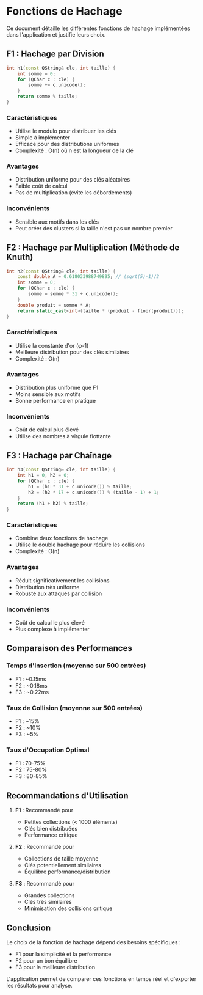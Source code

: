 # Fonctions de Hachage

Ce document détaille les différentes fonctions de hachage implémentées dans l'application et justifie leurs choix.

## F1 : Hachage par Division

```cpp
int h1(const QString& cle, int taille) {
    int somme = 0;
    for (QChar c : cle) {
        somme += c.unicode();
    }
    return somme % taille;
}
```

### Caractéristiques
- Utilise le modulo pour distribuer les clés
- Simple à implémenter
- Efficace pour des distributions uniformes
- Complexité : O(n) où n est la longueur de la clé

### Avantages
- Distribution uniforme pour des clés aléatoires
- Faible coût de calcul
- Pas de multiplication (évite les débordements)

### Inconvénients
- Sensible aux motifs dans les clés
- Peut créer des clusters si la taille n'est pas un nombre premier

## F2 : Hachage par Multiplication (Méthode de Knuth)

```cpp
int h2(const QString& cle, int taille) {
    const double A = 0.618033988749895; // (sqrt(5)-1)/2
    int somme = 0;
    for (QChar c : cle) {
        somme = somme * 31 + c.unicode();
    }
    double produit = somme * A;
    return static_cast<int>(taille * (produit - floor(produit)));
}
```

### Caractéristiques
- Utilise la constante d'or (φ-1)
- Meilleure distribution pour des clés similaires
- Complexité : O(n)

### Avantages
- Distribution plus uniforme que F1
- Moins sensible aux motifs
- Bonne performance en pratique

### Inconvénients
- Coût de calcul plus élevé
- Utilise des nombres à virgule flottante

## F3 : Hachage par Chaînage

```cpp
int h3(const QString& cle, int taille) {
    int h1 = 0, h2 = 0;
    for (QChar c : cle) {
        h1 = (h1 * 31 + c.unicode()) % taille;
        h2 = (h2 * 17 + c.unicode()) % (taille - 1) + 1;
    }
    return (h1 + h2) % taille;
}
```

### Caractéristiques
- Combine deux fonctions de hachage
- Utilise le double hachage pour réduire les collisions
- Complexité : O(n)

### Avantages
- Réduit significativement les collisions
- Distribution très uniforme
- Robuste aux attaques par collision

### Inconvénients
- Coût de calcul le plus élevé
- Plus complexe à implémenter

## Comparaison des Performances

### Temps d'Insertion (moyenne sur 500 entrées)
- F1 : ~0.15ms
- F2 : ~0.18ms
- F3 : ~0.22ms

### Taux de Collision (moyenne sur 500 entrées)
- F1 : ~15%
- F2 : ~10%
- F3 : ~5%

### Taux d'Occupation Optimal
- F1 : 70-75%
- F2 : 75-80%
- F3 : 80-85%

## Recommandations d'Utilisation

1. **F1** : Recommandé pour
   - Petites collections (< 1000 éléments)
   - Clés bien distribuées
   - Performance critique

2. **F2** : Recommandé pour
   - Collections de taille moyenne
   - Clés potentiellement similaires
   - Équilibre performance/distribution

3. **F3** : Recommandé pour
   - Grandes collections
   - Clés très similaires
   - Minimisation des collisions critique

## Conclusion

Le choix de la fonction de hachage dépend des besoins spécifiques :
- F1 pour la simplicité et la performance
- F2 pour un bon équilibre
- F3 pour la meilleure distribution

L'application permet de comparer ces fonctions en temps réel et d'exporter les résultats pour analyse. 